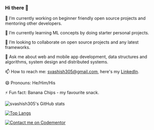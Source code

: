 ### Hi there 👋

<!--
**svashish305/svashish305** is a ✨ _special_ ✨ repository because its `README.md` (this file) appears on your GitHub profile.

Here are some ideas to get you started:

- 🔭 I’m currently working on ...
- 🌱 I’m currently learning ...
- 👯 I’m looking to collaborate on ...
- 🤔 I’m looking for help with ...
- 💬 Ask me about ...
- 📫 How to reach me: ...
- 😄 Pronouns: ...
- ⚡ Fun fact: ...
-->
🔭 I’m currently working on beginner friendly open source projects and mentoring other developers.

🌱 I’m currently learning ML concepts by doing starter personal projects.

👯 I’m looking to collaborate on open source projects and any latest frameworks.

💬 Ask me about web and mobile app development, data structures and algorithms, system design and distributed systems.

📫 How to reach me: svashish305@gmail.com, here's my [LinkedIn](https://www.linkedin.com/in/shubhashish-verma96/).

😄 Pronouns: He/Him/His

⚡ Fun fact: Banana Chips - my favourite snack.

![svashish305's GitHub stats](https://github-readme-stats.vercel.app/api?username=svashish305&show_icons=true&theme=radical)

[![Top Langs](https://github-readme-stats.vercel.app/api/top-langs/?username=svashish305&layout=donut)](https://github.com/svashish305/github-readme-stats)

[![Contact me on Codementor](https://www.codementor.io/m-badges/svashish305/book-session.svg)](https://www.codementor.io/@svashish305?refer=badge)
